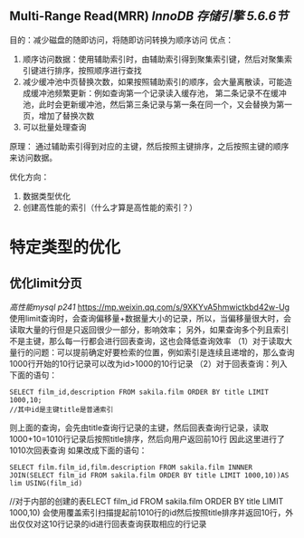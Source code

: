 ## Multi-Range Read(MRR) *InnoDB 存储引擎 5.6.6节*
目的：减少磁盘的随即访问，将随即访问转换为顺序访问
优点：
1. 顺序访问数据：使用辅助索引时，由辅助索引得到聚集索引键，然后对聚集索引键进行排序，按照顺序进行查找
2. 减少缓冲池中页替换次数，如果按照辅助索引的顺序，会大量离散读，可能造成缓冲池频繁更新：例如查询第一个记录读入缓存池，
第二条记录不在缓冲池，此时会更新缓冲池，然后第三条记录与第一条在同一个，又会替换为第一页，增加了替换次数
3. 可以批量处理查询

原理：
通过辅助索引得到对应的主键，然后按照主键排序，之后按照主键的顺序来访问数据。


优化方向：
1. 数据类型优化
2. 创建高性能的索引（什么才算是高性能的索引？）

# 特定类型的优化

## 优化limit分页
*高性能mysql p241* 
<https://mp.weixin.qq.com/s/9XKYvA5hmwictkbd42w-Ug>
使用limit查询时，会查询偏移量+数据量大小的记录，所以，当偏移量很大时，会读取大量的行但是只返回很少一部分，影响效率；
另外，如果查询多个列且索引不是主键，那么每一行都会进行回表查询，这也会降低查询效率
（1）对于读取大量行的问题：可以提前确定好要检索的位置，例如索引是连续且递增的，那么查询1000行开始的10行记录可以改为id>1000的10行记录
（2）对于回表查询：列入下面的语句：
```
SELECT film_id,description FROM sakila.film ORDER BY title LIMIT 1000,10;
//其中id是主键title是普通索引
```
则上面的查询，会先由title查询行记录的主键，然后回表查询行记录，读取1000+10=1010行记录后按照title排序，然后向用户返回前10行
因此这里进行了1010次回表查询
如果改成下面的语句：

```
SELECT film.film_id,film.description FROM sakila.film INNNER JOIN(SELECT film_id FROM sakila.film ORDER BY title LIMIT 1000,10))AS lim USING(film_id)
```
//对于内部的创建的表ELECT film_id FROM sakila.film ORDER BY title LIMIT 1000,10)
会使用覆盖索引扫描提起前1010行的id然后按照title排序并返回10行，外出仅仅对这10行记录的id进行回表查询获取相应的行记录

